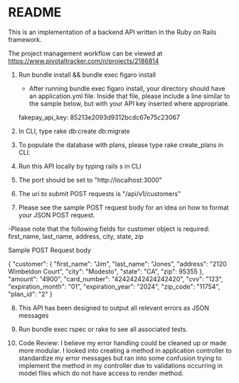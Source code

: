 # README

This is an implementation of a backend API written in the Ruby on Rails framework.

The project management workflow can be viewed at https://www.pivotaltracker.com/n/projects/2186814



1. Run bundle install && bundle exec figaro install
	- After running bundle exec figaro install, your directory should have an application.yml file. Inside that file, please include a line similar to the sample below, but with your API key inserted where appropriate.

	fakepay_api_key: 85213e2093d9312bcdc67e75c23067

2. In CLI, type rake db:create db:migrate

3. To populate the database with plans, please type rake create_plans in CLI.

4. Run this API locally by typing rails s in CLI

5. The port should be set to "http://localhost:3000"

6. The uri to submit POST requests is "/api/v1/customers"

7. Please see the sample POST request body for an idea on how to format your JSON POST request.

-Please note that the following fields for customer object is required: first_name, last_name, address, city, state, zip

Sample POST Request body

{
	"customer": {
		"first_name": "Jim",
		"last_name": "Jones",
		"address": "2120 Wimbeldon Court",
		"city": "Modesto",
		"state": "CA",
		"zip": 95355
	},
	"amount": "4900",
	"card_number": "42424242424242420",
	"cvv": "123",
	"expiration_month": "01",
	"expiration_year": "2024",
	"zip_code": "11754",
	"plan_id": "2"
}


8) This API has been designed to output all relevant errors as JSON messages

9) Run bundle exec rspec or rake to see all associated tests.

10) Code Review: I believe my error handling could be cleaned up or made more modular. I looked into creating a method in application controller to standardize my error messages but ran into some confusion trying to implement the method in my controller due to validations occurring in model files which do not have access to render method.
